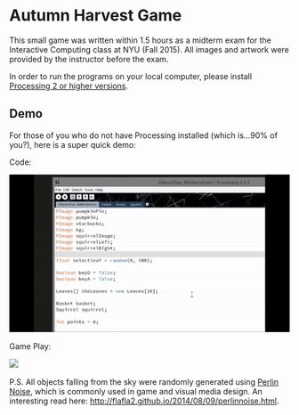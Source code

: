 # Autumn Harvest Game  

This small game was written within 1.5 hours as a midterm exam for the Interactive Computing class at NYU (Fall 2015). All images and artwork were provided by the instructor before the exam. 

In order to run the programs on your local computer, please install [Processing 2 or higher versions](https://processing.org/).

## Demo

For those of you who do not have Processing installed (which is...90% of you?), here is a super quick demo:

Code:

![](autumn-code.gif)

Game Play:

![](autumn-game.gif)

P.S. All objects falling from the sky were randomly generated using [Perlin Noise](https://en.wikipedia.org/wiki/Perlin_noise), which is commonly used in game and visual media design. An interesting read here: http://flafla2.github.io/2014/08/09/perlinnoise.html.

